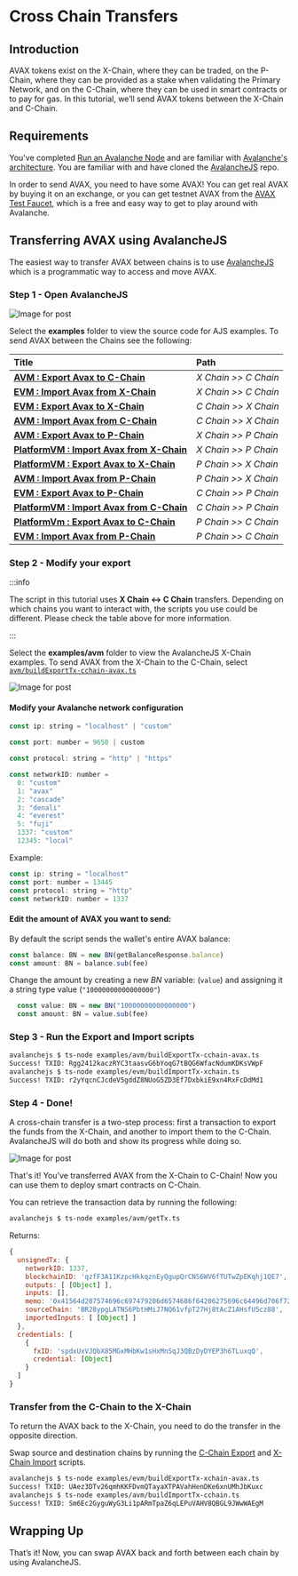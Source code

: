 # Cross Chain Transfers

## Introduction

AVAX tokens exist on the X-Chain, where they can be traded, on the P-Chain, where they can be provided as a stake when validating the Primary Network, and on the C-Chain, where they can be used in smart contracts or to pay for gas. In this tutorial, we’ll send AVAX tokens between the X-Chain and C-Chain.

## Requirements

You've completed [Run an Avalanche Node](../nodes/build/run-avalanche-node-manually.md) and are familiar with [Avalanche's architecture](../overview/getting-started/avalanche-platform.md). You are familiar with and have cloned the [AvalancheJS](https://github.com/ava-labs/AvalancheJS) repo.

In order to send AVAX, you need to have some AVAX! You can get real AVAX by buying it on an exchange, or you can get testnet AVAX from the [AVAX Test Faucet](https://faucet.avax-test.network), which is a free and easy way to get to play around with Avalanche.

## Transferring AVAX using AvalancheJS

The easiest way to transfer AVAX between chains is to use [AvalancheJS](https://github.com/ava-labs/AvalancheJS) which is a programmatic way to access and move AVAX.

### Step 1 - Open AvalancheJS

![Image for post](/img/examples.png)

Select the **examples** folder to view the source code for AJS examples. To send AVAX between the Chains see the following:

| Title | Path |
| :--- | :--- |
| [**AVM : Export Avax to C-Chain**](https://github.com/ava-labs/avalanchejs/blob/master/examples/avm/buildExportTx-cchain-avax.ts) | _X Chain >> C Chain_ |
| [**EVM : Import Avax from X-Chain**](https://github.com/ava-labs/avalanchejs/blob/master/examples/evm/buildImportTx-xchain.ts) | _X Chain >> C Chain_ |
| [**EVM : Export Avax to X-Chain**](https://github.com/ava-labs/avalanchejs/blob/master/examples/evm/buildExportTx-xchain-avax.ts) | _C Chain >> X Chain_ |
| [**AVM : Import Avax from C-Chain**](https://github.com/ava-labs/avalanchejs/blob/master/examples/avm/buildImportTx-cchain.ts) | _C Chain >> X Chain_ |
| [**AVM : Export Avax to P-Chain**](https://github.com/ava-labs/avalanchejs/blob/master/examples/avm/buildExportTx-PChain.ts) | _X Chain >> P Chain_ |
| [**PlatformVM : Import Avax from X-Chain**](https://github.com/ava-labs/avalanchejs/blob/master/examples/platformvm/buildImportTx-XChain.ts) | _X Chain >> P Chain_ |
| [**PlatformVM : Export Avax to X-Chain**](https://github.com/ava-labs/avalanchejs/blob/master/examples/platformvm/buildExportTx-XChain.ts) | _P Chain >> X Chain_ |
| [**AVM : Import Avax from P-Chain**](https://github.com/ava-labs/avalanchejs/blob/master/examples/avm/buildImportTx-PChain.ts) | _P Chain >> X Chain_ |
| [**EVM : Export Avax to P-Chain**](https://github.com/ava-labs/avalanchejs/blob/master/examples/evm/buildExportTx-pchain.ts) | _C Chain >> P Chain_ |
| [**PlatformVM : Import Avax from C-Chain**](https://github.com/ava-labs/avalanchejs/blob/master/examples/platformvm/buildImportTx-CChain.ts) | _C Chain >> P Chain_ |
| [**PlatformVm : Export Avax to C-Chain**](https://github.com/ava-labs/avalanchejs/blob/master/examples/platformvm/buildExportTx-CChain.ts) | _P Chain >> C Chain_ |
| [**EVM : Import Avax from P-Chain**](https://github.com/ava-labs/avalanchejs/blob/master/examples/evm/buildImportTx-PChain.ts) | _P Chain >> C Chain_ |


### Step 2 - Modify your export

:::info

The script in this tutorial uses **X Chain <-> C Chain** transfers. Depending on which chains you want to interact with, the scripts you use could be different. Please check the table above for more information.

:::

Select the **examples/avm** folder to view the AvalancheJS X-Chain examples. To send AVAX from the X-Chain to the C-Chain, select [```avm/buildExportTx-cchain-avax.ts```](https://github.com/ava-labs/avalanchejs/blob/master/examples/avm/buildExportTx-cchain-avax.ts)

![Image for post](/img/ajs-export-cchain-res.png)

#### Modify your Avalanche network configuration

```js
const ip: string = "localhost" | "custom"
```
```js
const port: number = 9650 | custom
```
```js
const protocol: string = "http" | "https"
```

```js
const networkID: number =
  0: "custom"
  1: "avax"
  2: "cascade"
  3: "denali"
  4: "everest"
  5: "fuji"
  1337: "custom"
  12345: "local"
  ```

Example:
```js
const ip: string = "localhost"
const port: number = 13445
const protocol: string = "http"
const networkID: number = 1337
```

#### Edit the amount of AVAX you want to send:
By default the script sends the wallet's entire AVAX balance:

```js
const balance: BN = new BN(getBalanceResponse.balance)
const amount: BN = balance.sub(fee)
```

Change the amount by creating a new _BN_ variable: (```value```) and assigning it a string type value (```"10000000000000000"```) 
```js
  const value: BN = new BN("10000000000000000")
  const amount: BN = value.sub(fee)
  ```

### Step 3 - Run the Export and Import scripts

```zsh
avalanchejs $ ts-node examples/avm/buildExportTx-cchain-avax.ts
Success! TXID: Rgg2412kaczRYC3taasvG6bYoqG7tBQG6WfacNdumKDKsVWpF
avalanchejs $ ts-node examples/evm/buildImportTx-xchain.ts               
Success! TXID: r2yYqcnCJcdeV5gddZ8NUoG5ZD3Ef7DxbkiE9xn4RxFcDdMd1
```

### Step 4 - Done!

A cross-chain transfer is a two-step process: first a transaction to export the funds from the X-Chain, and another to import them to the C-Chain. AvalancheJS will do both and show its progress while doing so.

![Image for post](/img/ajs-getTx.png)

That's it! You've transferred AVAX from the X-Chain to C-Chain! Now you can use them to deploy smart contracts on C-Chain.

You can retrieve the transaction data by running the following:
```zsh
avalanchejs $ ts-node examples/avm/getTx.ts
```

Returns:
```js     
{
  unsignedTx: {
    networkID: 1337,
    blockchainID: 'qzfF3A11KzpcHkkqznEyQgupQrCNS6WV6fTUTwZpEKqhj1QE7',
    outputs: [ [Object] ],
    inputs: [],
    memo: '0x41564d207574696c697479206d6574686f64206275696c64496d706f7274547820746f20696d706f7274204156415820746f2074686520582d436861696e2066726f6d2074686520432d436861696e',
    sourceChain: 'BR28ypgLATNS6PbtHMiJ7NQ61vfpT27Hj8tAcZ1AHsfU5cz88',
    importedInputs: [ [Object] ]
  },
  credentials: [
    {
      fxID: 'spdxUxVJQbX85MGxMHbKw1sHxMnSqJ3QBzDyDYEP3h6TLuxqQ',
      credential: [Object]
    }
  ]
}
```
### Transfer from the C-Chain to the X-Chain

To return the AVAX back to the X-Chain, you need to do the transfer in the opposite direction.

Swap source and destination chains by running the [C-Chain Export](https://github.com/ava-labs/avalanchejs/blob/master/examples/evm/buildExportTx-xchain-avax.ts) and [X-Chain Import](https://github.com/ava-labs/avalanchejs/blob/master/examples/avm/buildImportTx-cchain.ts) scripts.

```zsh
avalanchejs $ ts-node examples/evm/buildExportTx-xchain-avax.ts
Success! TXID: UAez3DTv26qmhKKFDvmQTayaXTPAVahHenDKe6xnUMhJbKuxc
avalanchejs $ ts-node examples/avm/buildImportTx-cchain.ts
Success! TXID: Sm6Ec2GyguWyG3Li1pARmTpaZ6qLEPuVAHV8QBGL9JWwWAEgM     
```

## Wrapping Up

That’s it! Now, you can swap AVAX back and forth between each chain by using AvalancheJS.

